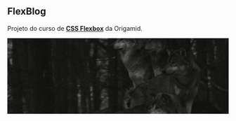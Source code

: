 ## FlexBlog

Projeto do curso de **[CSS Flexbox](https://www.origamid.com/cursos/css-flexbox/)** da Origamid.

![](img/flex.jpg)

